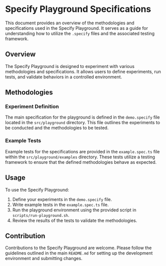 # Specify Playground Specifications

This document provides an overview of the methodologies and specifications used in the Specify Playground. It serves as a guide for understanding how to utilize the `.specify` files and the associated testing framework.

## Overview

The Specify Playground is designed to experiment with various methodologies and specifications. It allows users to define experiments, run tests, and validate behaviors in a controlled environment.

## Methodologies

### Experiment Definition

The main specification for the playground is defined in the `demo.specify` file located in the `src/playground` directory. This file outlines the experiments to be conducted and the methodologies to be tested.

### Example Tests

Example tests for the specifications are provided in the `example.spec.ts` file within the `src/playground/examples` directory. These tests utilize a testing framework to ensure that the defined methodologies behave as expected.

## Usage

To use the Specify Playground:

1. Define your experiments in the `demo.specify` file.
2. Write example tests in the `example.spec.ts` file.
3. Run the playground environment using the provided script in `scripts/run-playground.sh`.
4. Review the results of the tests to validate the methodologies.

## Contribution

Contributions to the Specify Playground are welcome. Please follow the guidelines outlined in the main `README.md` for setting up the development environment and submitting changes.